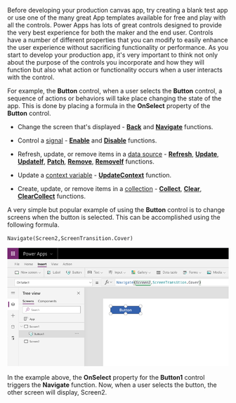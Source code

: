 Before developing your production canvas app, try creating a blank test
app or use one of the many great App templates available for free and
play with all the controls. Power Apps has lots of great controls
designed to provide the very best experience for both the maker and the
end user. Controls have a number of different properties that you can modify
to easily enhance the user experience without sacrificing functionality
or performance. As you start to develop your production app, it's very
important to think not only about the purpose of the controls you
incorporate and how they will function but also what action or functionality occurs
when a user interacts with the control.

For example, the **Button** control, when a user selects
the **Button** control, a sequence of actions or behaviors will take
place changing the state of the app. This is done by placing a formula
in the **OnSelect** property of the **Button** control.

-   Change the screen that's displayed -
    [**Back**](https://docs.microsoft.com/powerapps/maker/canvas-apps/functions/function-navigate)
    and
    [**Navigate**](https://docs.microsoft.com/powerapps/maker/canvas-apps/functions/function-navigate)
    functions.

-   Control a
    [signal](https://docs.microsoft.com/powerapps/maker/canvas-apps/functions/signals) -
    [**Enable**](https://docs.microsoft.com/powerapps/maker/canvas-apps/functions/function-enable-disable)
    and
    [**Disable**](https://docs.microsoft.com/powerapps/maker/canvas-apps/functions/function-enable-disable)
    functions.

-   Refresh, update, or remove items in a [data
    source](https://docs.microsoft.com/powerapps/maker/canvas-apps/working-with-data-sources) -
    [**Refresh**](https://docs.microsoft.com/powerapps/maker/canvas-apps/functions/function-refresh),
    [**Update**](https://docs.microsoft.com/powerapps/maker/canvas-apps/functions/function-update-updateif),
    [**UpdateIf**](https://docs.microsoft.com/powerapps/maker/canvas-apps/functions/function-update-updateif),
    [**Patch**](https://docs.microsoft.com/powerapps/maker/canvas-apps/functions/function-patch),
    [**Remove**](https://docs.microsoft.com/powerapps/maker/canvas-apps/functions/function-remove-removeif),
    [**RemoveIf**](https://docs.microsoft.com/powerapps/maker/canvas-apps/functions/function-remove-removeif)
    functions.

-   Update a [context
    variable](https://docs.microsoft.com/powerapps/maker/canvas-apps/working-with-variables#use-a-context-variable) -
    [**UpdateContext**](https://docs.microsoft.com/powerapps/maker/canvas-apps/functions/function-updatecontext)
    function.

-   Create, update, or remove items in a
    [collection](https://docs.microsoft.com/powerapps/maker/canvas-apps/working-with-data-sources#collections) -
    [**Collect**](https://docs.microsoft.com/powerapps/maker/canvas-apps/functions/function-clear-collect-clearcollect),
    [**Clear**](https://docs.microsoft.com/powerapps/maker/canvas-apps/functions/function-clear-collect-clearcollect),
    [**ClearCollect**](https://docs.microsoft.com/powerapps/maker/canvas-apps/functions/function-clear-collect-clearcollect)
    functions.

A very simple but popular example of using the **Button** control is
to change screens when the button is selected. This can be accomplished
using the following formula.

```powerappsfl
Navigate(Screen2,ScreenTransition.Cover)
```


![Screenshot of Power Apps Tree view Button control.](../media/navigate-button.png)

In the example above, the **OnSelect** property for the **Button1**
control triggers the **Navigate** function. Now, when a user selects the
button, the other screen will display, Screen2.

